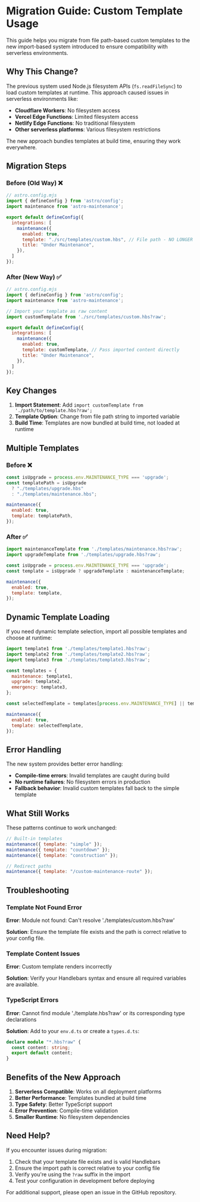 # Migration Guide: Custom Template Usage

This guide helps you migrate from file path-based custom templates to the new import-based system introduced to ensure compatibility with serverless environments.

## Why This Change?

The previous system used Node.js filesystem APIs (`fs.readFileSync`) to load custom templates at runtime. This approach caused issues in serverless environments like:

- **Cloudflare Workers**: No filesystem access
- **Vercel Edge Functions**: Limited filesystem access
- **Netlify Edge Functions**: No traditional filesystem
- **Other serverless platforms**: Various filesystem restrictions

The new approach bundles templates at build time, ensuring they work everywhere.

## Migration Steps

### Before (Old Way) ❌

```js
// astro.config.mjs
import { defineConfig } from 'astro/config';
import maintenance from 'astro-maintenance';

export default defineConfig({
  integrations: [
    maintenance({
      enabled: true,
      template: "./src/templates/custom.hbs", // File path - NO LONGER WORKS
      title: "Under Maintenance",
    }),
  ]
});
```

### After (New Way) ✅

```js
// astro.config.mjs
import { defineConfig } from 'astro/config';
import maintenance from 'astro-maintenance';

// Import your template as raw content
import customTemplate from './src/templates/custom.hbs?raw';

export default defineConfig({
  integrations: [
    maintenance({
      enabled: true,
      template: customTemplate, // Pass imported content directly
      title: "Under Maintenance",
    }),
  ]
});
```

## Key Changes

1. **Import Statement**: Add `import customTemplate from './path/to/template.hbs?raw';`
2. **Template Option**: Change from file path string to imported variable
3. **Build Time**: Templates are now bundled at build time, not loaded at runtime

## Multiple Templates

### Before ❌

```js
const isUpgrade = process.env.MAINTENANCE_TYPE === 'upgrade';
const templatePath = isUpgrade 
  ? "./templates/upgrade.hbs" 
  : "./templates/maintenance.hbs";

maintenance({
  enabled: true,
  template: templatePath,
});
```

### After ✅

```js
import maintenanceTemplate from './templates/maintenance.hbs?raw';
import upgradeTemplate from './templates/upgrade.hbs?raw';

const isUpgrade = process.env.MAINTENANCE_TYPE === 'upgrade';
const template = isUpgrade ? upgradeTemplate : maintenanceTemplate;

maintenance({
  enabled: true,
  template: template,
});
```

## Dynamic Template Loading

If you need dynamic template selection, import all possible templates and choose at runtime:

```js
import template1 from './templates/template1.hbs?raw';
import template2 from './templates/template2.hbs?raw';
import template3 from './templates/template3.hbs?raw';

const templates = {
  maintenance: template1,
  upgrade: template2,
  emergency: template3,
};

const selectedTemplate = templates[process.env.MAINTENANCE_TYPE] || template1;

maintenance({
  enabled: true,
  template: selectedTemplate,
});
```

## Error Handling

The new system provides better error handling:

- **Compile-time errors**: Invalid templates are caught during build
- **No runtime failures**: No filesystem errors in production
- **Fallback behavior**: Invalid custom templates fall back to the simple template

## What Still Works

These patterns continue to work unchanged:

```js
// Built-in templates
maintenance({ template: "simple" });
maintenance({ template: "countdown" });
maintenance({ template: "construction" });

// Redirect paths
maintenance({ template: "/custom-maintenance-route" });
```

## Troubleshooting

### Template Not Found Error

**Error**: Module not found: Can't resolve './templates/custom.hbs?raw'

**Solution**: Ensure the template file exists and the path is correct relative to your config file.

### Template Content Issues

**Error**: Custom template renders incorrectly

**Solution**: Verify your Handlebars syntax and ensure all required variables are available.

### TypeScript Errors

**Error**: Cannot find module './template.hbs?raw' or its corresponding type declarations

**Solution**: Add to your `env.d.ts` or create a `types.d.ts`:

```typescript
declare module "*.hbs?raw" {
  const content: string;
  export default content;
}
```

## Benefits of the New Approach

1. **Serverless Compatible**: Works on all deployment platforms
2. **Better Performance**: Templates bundled at build time
3. **Type Safety**: Better TypeScript support
4. **Error Prevention**: Compile-time validation
5. **Smaller Runtime**: No filesystem dependencies

## Need Help?

If you encounter issues during migration:

1. Check that your template file exists and is valid Handlebars
2. Ensure the import path is correct relative to your config file
3. Verify you're using the `?raw` suffix in the import
4. Test your configuration in development before deploying

For additional support, please open an issue in the GitHub repository.